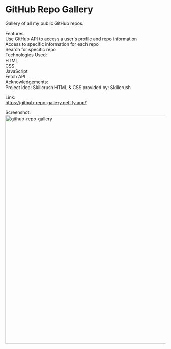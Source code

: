 # GitHub Repo Gallery
Gallery of all my public GitHub repos.

Features:<br>
Use GitHub API to access a user's profile and repo information<br>
Access to specific information for each repo<br>
Search for specific repo<br>
Technologies Used:<br>
HTML<br>
CSS<br>
JavaScript<br>
Fetch API<br>
Acknowledgements:<br>
Project idea: Skillcrush HTML & CSS provided by: Skillcrush

Link:<br>
https://github-repo-gallery.netlify.app/

Screenshot:<br>
<img width="719" alt="github-repo-gallery" src="https://github.com/NP558565/my-projects-portfolio/assets/76566329/f4a00d5b-675f-4151-aba8-f0777674de5e">

